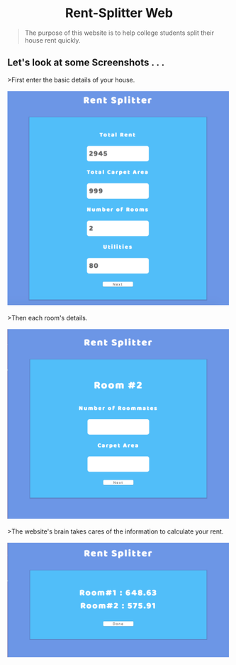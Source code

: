 <h1 align="center"> Rent-Splitter Web </h1>

>The purpose of this website is to help college students split their house rent quickly.

## Let's look at some Screenshots . . .

<p>
    >First enter the basic details of your house. <br><br>
    <img width="500px" src="screenshots/img1.png">
    <br><br> >Then each room's details. <br><br>
    <img width="500px" src="screenshots/img2.png">
    <br><br> >The website's brain takes cares of the information to calculate your rent. <br><br>
    <img width="500px" src="screenshots/img3.png">
</p>
